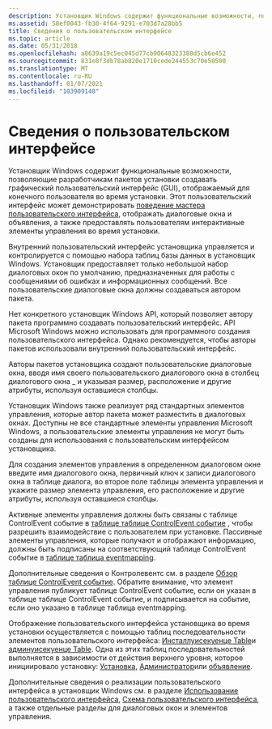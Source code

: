 ```yaml
---
description: Установщик Windows содержит функциональные возможности, позволяющие разработчикам пакетов установки создавать графический пользовательский интерфейс (GUI), отображаемый для конечного пользователя во время установки.
ms.assetid: 58ef0043-fb30-4f64-9291-e703d7a28bb5
title: Сведения о пользовательском интерфейсе
ms.topic: article
ms.date: 05/31/2018
ms.openlocfilehash: a8639a19c5ec045d77cb90648323388d5cb6e452
ms.sourcegitcommit: 831e8f3db78ab820e1710cede244553c70e50500
ms.translationtype: MT
ms.contentlocale: ru-RU
ms.lasthandoff: 01/07/2021
ms.locfileid: "103909148"
---
```

# <a name="about-the-user-interface"></a>Сведения о пользовательском интерфейсе

Установщик Windows содержит функциональные возможности, позволяющие разработчикам пакетов установки создавать графический пользовательский интерфейс (GUI), отображаемый для конечного пользователя во время установки. Этот пользовательский интерфейс может демонстрировать [поведение мастера пользовательского интерфейса](user-interface-wizard-behavior.md), отображать диалоговые окна и объявления, а также предоставлять пользователям интерактивные элементы управления во время установки.

Внутренний пользовательский интерфейс установщика управляется и контролируется с помощью набора таблиц базы данных в установщик Windows. Установщик предоставляет только небольшой набор диалоговых окон по умолчанию, предназначенных для работы с сообщениями об ошибках и информационных сообщений. Все пользовательские диалоговые окна должны создаваться автором пакета.

Нет конкретного установщик Windows API, который позволяет автору пакета программно создавать пользовательский интерфейс. API Microsoft Windows можно использовать для программного создания пользовательского интерфейса. Однако рекомендуется, чтобы авторы пакетов использовали внутренний пользовательский интерфейс.

Авторы пакетов установщика создают пользовательские диалоговые окна, вводя имя своего пользовательского диалогового окна в столбец диалогового окна \_ и указывая размер, расположение и другие атрибуты, используя оставшиеся столбцы.

Установщик Windows также реализует ряд стандартных элементов управления, которые автор пакета может разместить в диалоговых окнах. Доступны не все стандартные элементы управления Microsoft Windows, а пользовательские элементы управления не могут быть созданы для использования с пользовательским интерфейсом установщика.

Для создания элементов управления в определенном диалоговом окне введите имя диалогового окна, первичный ключ к записи диалогового окна в таблице диалога, во второе поле таблицы элемента управления и укажите размер элемента управления, его расположение и другие атрибуты, используя оставшиеся столбцы.

Активные элементы управления должны быть связаны с таблице ControlEvent событие в [таблице таблице ControlEvent событие](controlevent-table.md) , чтобы разрешить взаимодействие с пользователем при установке. Пассивные элементы управления, которые получают и отображают информацию, должны быть подписаны на соответствующий таблице ControlEvent событие в [таблице таблица eventmapping](eventmapping-table.md).

Дополнительные сведения о Контролевентс см. в разделе [Обзор таблице ControlEvent событие](controlevent-overview.md). Обратите внимание, что элемент управления публикует таблице ControlEvent событие, если он указан в таблице таблице ControlEvent событие, и подписывается на событие, если оно указано в таблице таблица eventmapping.

Отображение пользовательского интерфейса установщика во время установки осуществляется с помощью таблиц последовательности элементов пользовательского интерфейса: [Инсталлуисекуенце Table](installuisequence-table.md)и [админуисекуенце Table](adminuisequence-table.md). Одна из этих таблиц последовательностей выполняется в зависимости от действия верхнего уровня, которое инициировало установку: [Установка](install-action.md), [Администратор](admin-action.md)или [объявление](advertise-action.md).

Дополнительные сведения о реализации пользовательского интерфейса в установщик Windows см. в разделе [Использование пользовательского интерфейса](using-the-user-interface.md), [Схема пользовательского интерфейса](user-interface-schema.md), а также отдельные разделы для диалоговых окон и элементов управления.

 

 



